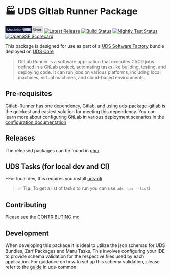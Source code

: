 # 🏭 UDS Gitlab Runner Package

[<img alt="Made for UDS" src="https://raw.githubusercontent.com/defenseunicorns/uds-common/refs/heads/main/docs/assets/made-for-uds-silver.svg" height="20px"/>](https://github.com/defenseunicorns/uds-core)
[![Latest Release](https://img.shields.io/github/v/release/defenseunicorns/uds-package-gitlab-runner)](https://github.com/defenseunicorns/uds-package-gitlab-runner/releases)
[![Build Status](https://img.shields.io/github/actions/workflow/status/defenseunicorns/uds-package-gitlab-runner/release.yaml)](https://github.com/defenseunicorns/uds-package-gitlab-runner/actions/workflows/release.yaml)
[![Nightly Test Status](https://img.shields.io/github/actions/workflow/status/defenseunicorns/uds-package-gitlab-runner/nightly-testing.yaml?label=nightly)](https://github.com/defenseunicorns/uds-package-gitlab-runner/actions/workflows/nightly-testing.yaml)
[![OpenSSF Scorecard](https://api.securityscorecards.dev/projects/github.com/defenseunicorns/uds-package-gitlab-runner/badge)](https://api.securityscorecards.dev/projects/github.com/defenseunicorns/uds-package-gitlab-runner)

This package is designed for use as part of a [UDS Software Factory](https://github.com/defenseunicorns/uds-software-factory) bundle deployed on [UDS Core](https://github.com/defenseunicorns/uds-core)

> GitLab Runner is a software application that executes CI/CD jobs defined in a GitLab project, automating tasks like building, testing, and deploying code. It can run jobs on various platforms, including local machines, virtual machines, and cloud-based environments.

## Pre-requisites

Gitlab-Runner has one dependency, Gitlab, and using [uds-package-gitlab](https://github.com/defenseunicorns/uds-package-gitlab) is the quickest and easiest solution for meeting this dependency.  You can learn more about configuring GitLab in various deployment scenarios in the [configuration documentation](./docs/configuration.md)

## Releases

The released packages can be found in [ghcr](https://github.com/defenseunicorns/uds-package-gitlab-runner/pkgs/container/packages%2Fuds%2Fgitlab-runner).

## UDS Tasks (for local dev and CI)

*For local dev, this requires you install [uds-cli](https://github.com/defenseunicorns/uds-cli?tab=readme-ov-file#install)

> :white_check_mark: **Tip:** To get a list of tasks to run you can use `uds run --list`!

## Contributing

Please see the [CONTRIBUTING.md](./CONTRIBUTING.md)

## Development

When developing this package it is ideal to utilize the json schemas for UDS Bundles, Zarf Packages and Maru Tasks. This involves configuring your IDE to provide schema validation for the respective files used by each application. For guidance on how to set up this schema validation, please refer to the [guide](https://github.com/defenseunicorns/uds-common/blob/main/docs/uds-packages/development/development-ide-configuration.md) in uds-common.
